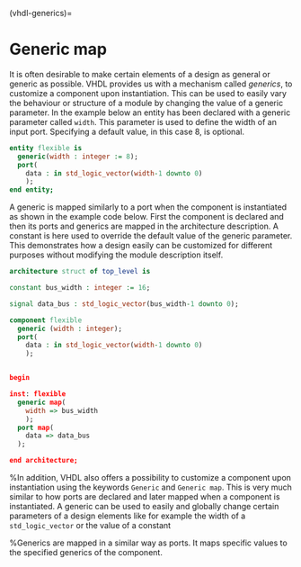 (vhdl-generics)=
# Generic map


It is often desirable to make certain elements of a design as general or generic as possible. VHDL provides us with a mechanism called *generics*, to customize a component upon instantiation. This can be used to easily vary the behaviour or structure of a module by changing the value of a generic parameter. In the example below an entity has been declared with a generic parameter called `width`. This parameter is used to define the width of an input port. Specifying a default value, in this case 8, is optional.

```vhdl
entity flexible is
  generic(width : integer := 8);
  port(
    data : in std_logic_vector(width-1 downto 0)
    );
end entity;
```

A generic is mapped similarly to a port when the component is instantiated as shown in the example code below. First the component is declared and then its ports and generics are mapped in the architecture description. A constant is here used to override the default value of the generic parameter. This demonstrates how a design easily can be customized for different purposes without modifying the module description itself.

```vhdl
architecture struct of top_level is

constant bus_width : integer := 16;

signal data_bus : std_logic_vector(bus_width-1 downto 0);

component flexible
  generic (width : integer);
  port(
    data : in std_logic_vector(width-1 downto 0)
    );


begin

inst: flexible
  generic map(
    width => bus_width
    );
  port map(
    data => data_bus
  );

end architecture;
```

%In addition, VHDL also offers a possibility to customize a component upon instantiation using the keywords `Generic` and `Generic map`. This is very much similar to how ports are declared and later mapped when a component is instantiated. A generic can be used to easily and globally change certain parameters of a design elements like for example the width of a `std_logic_vector` or the value of a constant


%Generics are mapped in a similar way as ports. It maps specific values to the specified generics of the component.

